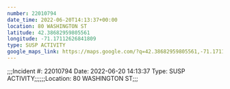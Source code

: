 ```yaml
---
number: 22010794
date_time: 2022-06-20T14:13:37+00:00
location: 80 WASHINGTON ST
latitude: 42.38682959805561
longitude: -71.17112626841809
type: SUSP ACTIVITY
google_maps_link: https://maps.google.com/?q=42.38682959805561,-71.17112626841809
---
```


;;;Incident #: 22010794   Date: 2022-06-20 14:13:37   Type: SUSP ACTIVITY;;;;;;Location: 80 WASHINGTON ST;;;
